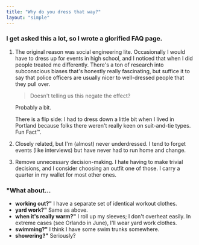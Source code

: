 ```yaml
---
title: "Why do you dress that way?"
layout: "simple"
---
```


### I get asked this a lot, so I wrote a glorified FAQ page.

1. The original reason was social engineering lite. Occasionally I would have to dress up for events in high school, and I noticed that when I did people treated me differently. There's a ton of research into subconscious biases that's honestly really fascinating, but suffice it to say that police officers are usually nicer to well-dressed people that they pull over.

    > Doesn't telling us this negate the effect?

	Probably a bit.

    There is a flip side: I had to dress down a little bit when I lived in Portland because folks there weren't really keen on suit-and-tie types. Fun Fact™.
2. Closely related, but I'm (almost) never underdressed. I tend to forget events (like interviews) but have never had to run home and change.
3. Remove unnecessary decision-making. I hate having to make trivial decisions, and I consider choosing an outfit one of those. I carry a quarter in my wallet for most other ones.

### "What about...
- **working out?"** I have a separate set of identical workout clothes.
- **yard work?"** Same as above.
- **when it's really warm?"** I roll up my sleeves; I don't overheat easily. In extreme cases (see Orlando in June), I'll wear yard work clothes.
- **swimming?"** I think I have some swim trunks somewhere.
- **showering?"** Seriously?
